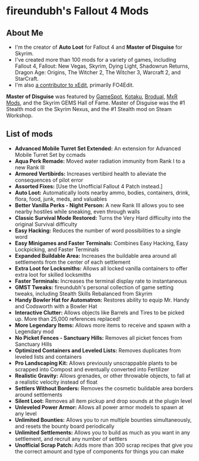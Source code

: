 # fireundubh's Fallout 4 Mods

## About Me

* I'm the creator of **Auto Loot** for Fallout 4 and **Master of Disguise** for Skyrim.
* I've created more than 100 mods for a variety of games, including Fallout 4, Fallout: New Vegas, Skyrim, Dying Light, Shadowrun Returns, Dragon Age: Origins, The Witcher 2, The Witcher 3, Warcraft 2, and StarCraft.
* I'm also [a contributor to xEdit](https://github.com/TES5Edit/TES5Edit/issues?utf8=%E2%9C%93&q=is%3Aissue+author%3Afireundubh+), primarily FO4Edit.

**Master of Disguise** was featured by [GameSpot](http://www.gamespot.com/videos/top-5-skyrim-mods-of-the-week-become-the-master-of/2300-6423174/), [Kotaku](http://kotaku.com/skyrim-disguises-let-you-walk-around-doing-whatever-1681784966), [Brodual](https://www.youtube.com/watch?v=ATGNFDgNT-A), [MxR Mods](https://www.youtube.com/watch?v=69e7xcYw-G4), and the Skyrim GEMS Hall of Fame. Master of Disguise was the #1 Stealth mod on the Skyrim Nexus, and the #1 Stealth mod on Steam Workshop.

## List of mods

* **Advanced Mobile Turret Set Extended:** An extension for Advanced Mobile Turret Set by ccmads
* **Aqua Perk Remade:** Moved water radiation immunity from Rank I to a new Rank III
* **Armored Vertibirds:** Increases vertibird health to alleviate the consequences of pilot error
* **Assorted Fixes:** [Use the Unofficial Fallout 4 Patch instead.]
* **Auto Loot:** Automatically loots nearby ammo, bodies, containers, drink, flora, food, junk, meds, and valuables
* **Better Vanilla Perks - Night Person:** A new Rank III allows you to see nearby hostiles while sneaking, even through walls
* **Classic Survival Mode Restored:** Turns the Very Hard difficulty into the original Survival difficulty
* **Easy Hacking:** Reduces the number of word possibilities to a single word
* **Easy Minigames and Faster Terminals:** Combines Easy Hacking, Easy Lockpicking, and Faster Terminals
* **Expanded Buildable Area:** Increases the buildable area around all settlements from the center of each settlement
* **Extra Loot for Locksmiths:** Allows all locked vanilla containers to offer extra loot for skilled locksmiths
* **Faster Terminals:** Increases the terminal display rate to instantaneous
* **GMST Tweaks:** fireundubh's personal collection of game setting tweaks, including Stealth Skills Rebalanced from Skyrim
* **Handy Bowler Hat for Automatron:** Restores ability to equip Mr. Handy and Codsworth with a Bowler Hat
* **Interactive Clutter:** Allows objects like Barrels and Tires to be picked up. More than 25,000 references replaced!
* **More Legendary Items:** Allows more items to receive and spawn with a Legendary mod
* **No Picket Fences - Sanctuary Hills:** Removes all picket fences from Sanctuary Hills
* **Optimized Containers and Leveled Lists:** Removes duplicates from leveled lists and containers
* **Pro Landscaping Kit:** Allows previously unscrappable plants to be scrapped into Compost and eventually converted into Fertilizer
* **Realistic Gravity:** Allows grenades, or other throwable objects, to fall at a realistic velocity instead of float
* **Settlers Without Borders:** Removes the cosmetic buildable area borders around settlements
* **Silent Loot:** Removes all item pickup and drop sounds at the plugin level
* **Unleveled Power Armor:** Allows all power armor models to spawn at any level
* **Unlimited Bounties:** Allows you to run multiple bounties simultaneously, and resets the bounty board periodically
* **Unlimited Settlements:** Allows you to build as much as you want in any settlement, and recruit any number of settlers
* **Unofficial Scrap Patch:** Adds more than 300 scrap recipes that give you the correct amount and type of components for things you can make